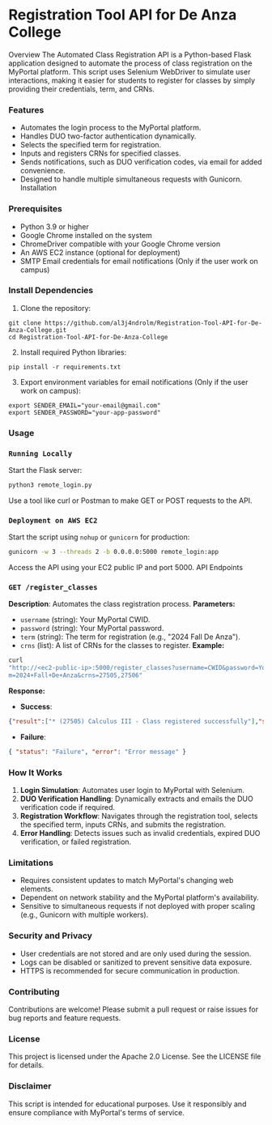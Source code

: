 # Registration Tool API for De Anza College

Overview
The Automated Class Registration API is a Python-based Flask application designed to automate
the process of class registration on the MyPortal platform. This script uses Selenium WebDriver to
simulate user interactions, making it easier for students to register for classes by simply providing
their credentials, term, and CRNs.

### Features
- Automates the login process to the MyPortal platform.
- Handles DUO two-factor authentication dynamically.
- Selects the specified term for registration.
- Inputs and registers CRNs for specified classes.
- Sends notifications, such as DUO verification codes, via email for added convenience.
- Designed to handle multiple simultaneous requests with Gunicorn.
Installation
### Prerequisites
- Python 3.9 or higher
- Google Chrome installed on the system
- ChromeDriver compatible with your Google Chrome version
- An AWS EC2 instance (optional for deployment)
- SMTP Email credentials for email notifications (Only if the user work on campus)
### Install Dependencies
1. Clone the repository:
 ```
 git clone https://github.com/al3j4ndrolm/Registration-Tool-API-for-De-Anza-College.git
 cd Registration-Tool-API-for-De-Anza-College
 ```
2. Install required Python libraries:
 ```
 pip install -r requirements.txt
 ```
3. Export environment variables for email notifications (Only if the user work on campus):
 ```
 export SENDER_EMAIL="your-email@gmail.com"
 export SENDER_PASSWORD="your-app-password"
 ```
### Usage
### `Running Locally`
Start the Flask server:
```bash
python3 remote_login.py
```
Use a tool like curl or Postman to make GET or POST requests to the API.
### `Deployment on AWS EC2`
Start the script using `nohup` or `gunicorn` for production:
```bash
gunicorn -w 3 --threads 2 -b 0.0.0.0:5000 remote_login:app
```
Access the API using your EC2 public IP and port 5000.
API Endpoints
### `GET /register_classes`
**Description**: Automates the class registration process.
**Parameters:**
- `username` (string): Your MyPortal CWID.
- `password` (string): Your MyPortal password.
- `term` (string): The term for registration (e.g., "2024 Fall De Anza").
- `crns` (list): A list of CRNs for the classes to register.
**Example:**
```bash
curl
"http://<ec2-public-ip>:5000/register_classes?username=CWID&password=YourPassword&ter
m=2024+Fall+De+Anza&crns=27505,27506"
```
**Response:**
- **Success**:
 ```json
 {"result":["* (27505) Calculus III - Class registered successfully"],"status":"Success","time_elapsed": "11.25 seconds"
 ```
- **Failure**:
 ```json
 { "status": "Failure", "error": "Error message" }
 ```
### How It Works
1. **Login Simulation**: Automates user login to MyPortal with Selenium.
2. **DUO Verification Handling**: Dynamically extracts and emails the DUO verification code if
required.
3. **Registration Workflow**: Navigates through the registration tool, selects the specified term,
inputs CRNs, and submits the registration.
4. **Error Handling**: Detects issues such as invalid credentials, expired DUO verification, or failed
registration.
### Limitations
- Requires consistent updates to match MyPortal's changing web elements.
- Dependent on network stability and the MyPortal platform's availability.
- Sensitive to simultaneous requests if not deployed with proper scaling (e.g., Gunicorn with multiple
workers).
### Security and Privacy
- User credentials are not stored and are only used during the session.
- Logs can be disabled or sanitized to prevent sensitive data exposure.
- HTTPS is recommended for secure communication in production.
### Contributing
Contributions are welcome! Please submit a pull request or raise issues for bug reports and feature
requests.
### License
This project is licensed under the Apache 2.0 License. See the LICENSE file for details.
### Disclaimer
This script is intended for educational purposes. Use it responsibly and ensure compliance with
MyPortal's terms of service.
